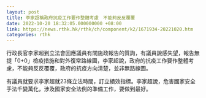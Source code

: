 ```yaml
---
layout: post
title: 李家超稱政府抗疫工作要作整體考慮　不能夠反反覆覆
date: 2022-10-20 18:32:05.000000000 +08:00
link: https://news.rthk.hk/rthk/ch/component/k2/1671934-20221020.htm
categories: rthk
---
```


行政長官李家超到立法會回應議員有關施政報告的質詢，有議員說感失望，報告無提「0+0」檢疫措施和對外復常路線圖，李家超說，政府的抗疫工作要作整體考慮，不能夠反反覆覆，政府的抗疫方向清楚，並非無路線圖。

有議員就要求李家超就23條立法時間，訂立績效指標。李家超說，危害國家安全手法千變萬化，涉及國家安全法例的準備工作，要做到最好。
